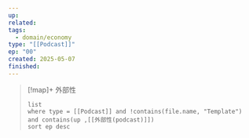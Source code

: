 ```yaml
---
up: 
related: 
tags:
  - domain/economy
type: "[[Podcast]]"
ep: "00"
created: 2025-05-07
finished:
---
```

> [!map]+ 外部性
> ```dataview
> list
> where type = [[Podcast]] and !contains(file.name, "Template") and contains(up ,[[外部性(podcast)]])
> sort ep desc
> ```

